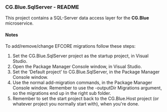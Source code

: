 
### CG.Blue.SqlServer - README

This project contains a SQL-Server data access layer for the **CG.Blue** microservice.

#### Notes

To add/remove/change EFCORE migrations follow these steps:
    
1. Set the CG.Blue.SqlServer project as the startup project, in Visual Studio.
2. Open the Package Manager Console window, in Visual Studio.
3. Set the 'Default project' to CG.Blue.SqlServer, in the Package Manager Console window.
4. Use the normal add-migration commands, in the Package Manager Console window. Remember to use the -outputDir Migrations argument, so the migrations end up in the right sub folder.
5. Remember to set the start project back to the CG.Blue.Host project (or whatever project you normally start with), when you're done.
